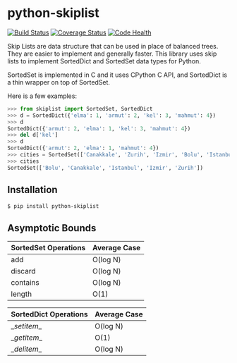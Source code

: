 python-skiplist
===========

[![Build Status](https://travis-ci.org/sepeth/python-skiplist.svg?branch=master)](https://travis-ci.org/sepeth/python-skiplist)
[![Coverage Status](https://img.shields.io/coveralls/sepeth/python-skiplist.svg)](https://coveralls.io/r/sepeth/python-skiplist?branch=master)
[![Code Health](https://landscape.io/github/sepeth/python-skiplist/master/landscape.png)](https://landscape.io/github/sepeth/python-skiplist/master)

Skip Lists are data structure that can be used in place of balanced trees. They
are easier to implement and generally faster. This library uses skip lists to
implement SortedDict and SortedSet data types for Python.

SortedSet is implemented in C and it uses CPython C API, and SortedDict is a thin
wrapper on top of SortedSet.

Here is a few examples:

```python
>>> from skiplist import SortedSet, SortedDict
>>> d = SortedDict({'elma': 1, 'armut': 2, 'kel': 3, 'mahmut': 4})
>>> d
SortedDict({'armut': 2, 'elma': 1, 'kel': 3, 'mahmut': 4})
>>> del d['kel']
>>> d
SortedDict({'armut': 2, 'elma': 1, 'mahmut': 4})
>>> cities = SortedSet(['Canakkale', 'Zurih', 'Izmir', 'Bolu', 'Istanbul'])
>>> cities
SortedSet(['Bolu', 'Canakkale', 'Istanbul', 'Izmir', 'Zurih'])
```

Installation
------------

```bash
$ pip install python-skiplist
```

Asymptotic Bounds
-----------------

SortedSet Operations | Average Case
-------------------- | ------------
add                  | O(log N)
discard              | O(log N)
contains             | O(log N)
length               | O(1)


SortedDict Operations | Average Case
--------------------- | ------------
\__setitem__           | O(log N)
\__getitem__           | O(1)
\__delitem__           | O(log N)
